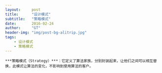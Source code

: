 ```yaml
---
layout:     post
title:      "设计模式"
subtitle:   "策略模式"
date:       2016-02-24
author:     "GT"
header-img: "img/post-bg-alitrip.jpg"
tags:
    - 设计模式
    - 策略模式
---
```

<div id="top"></div>

```
***策略模式（Strategy）***：它定义了算法家族，分别封装起来，让他们之间可以相互替换，此模式让算法的变化，不影响到使用算法的客户。
```



  

<div id="footer"></div>

